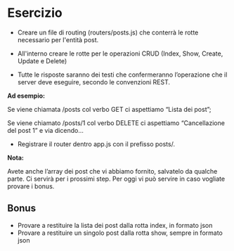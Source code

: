 # Esercizio

- Creare un file di routing (routers/posts.js) che conterrà le rotte necessario per l'entità post.

- All'interno creare le rotte per le operazioni CRUD (Index, Show, Create, Update e Delete)

- Tutte le risposte saranno dei testi che confermeranno l’operazione che il server deve eseguire, secondo le convenzioni REST.

**Ad esempio:** 

Se viene chiamata /posts col verbo GET ci aspettiamo “Lista dei post”;

Se viene chiamato /posts/1 col verbo DELETE ci aspettiamo “Cancellazione del post 1”
e via dicendo…

- Registrare il router dentro app.js con il prefisso posts/.

**Nota:**

Avete anche l’array dei post che vi abbiamo fornito, salvatelo da qualche parte.
Ci servirà per i prossimi step.
Per oggi vi può servire in caso vogliate provare i bonus.

## Bonus
- Provare a restituire la lista dei post dalla rotta index, in formato json
- Provare a restituire un singolo post dalla rotta show, sempre in formato json